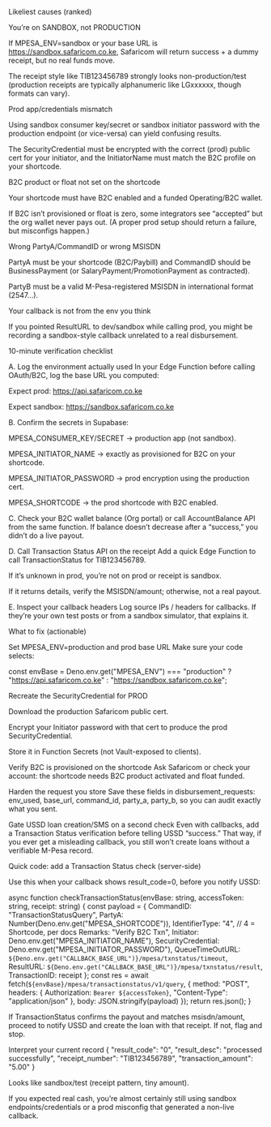Likeliest causes (ranked)

You’re on SANDBOX, not PRODUCTION

If MPESA_ENV=sandbox or your base URL is https://sandbox.safaricom.co.ke, Safaricom will return success + a dummy receipt, but no real funds move.

The receipt style like TIB123456789 strongly looks non-production/test (production receipts are typically alphanumeric like LGxxxxxx, though formats can vary).

Prod app/credentials mismatch

Using sandbox consumer key/secret or sandbox initiator password with the production endpoint (or vice-versa) can yield confusing results.

The SecurityCredential must be encrypted with the correct (prod) public cert for your initiator, and the InitiatorName must match the B2C profile on your shortcode.

B2C product or float not set on the shortcode

Your shortcode must have B2C enabled and a funded Operating/B2C wallet.

If B2C isn’t provisioned or float is zero, some integrators see “accepted” but the org wallet never pays out. (A proper prod setup should return a failure, but misconfigs happen.)

Wrong PartyA/CommandID or wrong MSISDN

PartyA must be your shortcode (B2C/Paybill) and CommandID should be BusinessPayment (or SalaryPayment/PromotionPayment as contracted).

PartyB must be a valid M-Pesa-registered MSISDN in international format (2547…).

Your callback is not from the env you think

If you pointed ResultURL to dev/sandbox while calling prod, you might be recording a sandbox-style callback unrelated to a real disbursement.

10-minute verification checklist

A. Log the environment actually used
In your Edge Function before calling OAuth/B2C, log the base URL you computed:

Expect prod: https://api.safaricom.co.ke

Expect sandbox: https://sandbox.safaricom.co.ke

B. Confirm the secrets in Supabase:

MPESA_CONSUMER_KEY/SECRET → production app (not sandbox).

MPESA_INITIATOR_NAME → exactly as provisioned for B2C on your shortcode.

MPESA_INITIATOR_PASSWORD → prod encryption using the production cert.

MPESA_SHORTCODE → the prod shortcode with B2C enabled.

C. Check your B2C wallet balance (Org portal) or call AccountBalance API from the same function. If balance doesn’t decrease after a “success,” you didn’t do a live payout.

D. Call Transaction Status API on the receipt
Add a quick Edge Function to call TransactionStatus for TIB123456789.

If it’s unknown in prod, you’re not on prod or receipt is sandbox.

If it returns details, verify the MSISDN/amount; otherwise, not a real payout.

E. Inspect your callback headers
Log source IPs / headers for callbacks. If they’re your own test posts or from a sandbox simulator, that explains it.

What to fix (actionable)

Set MPESA_ENV=production and prod base URL
Make sure your code selects:

const envBase = Deno.env.get("MPESA_ENV") === "production"
  ? "https://api.safaricom.co.ke"
  : "https://sandbox.safaricom.co.ke";


Recreate the SecurityCredential for PROD

Download the production Safaricom public cert.

Encrypt your Initiator password with that cert to produce the prod SecurityCredential.

Store it in Function Secrets (not Vault-exposed to clients).

Verify B2C is provisioned on the shortcode
Ask Safaricom or check your account: the shortcode needs B2C product activated and float funded.

Harden the request you store
Save these fields in disbursement_requests: env_used, base_url, command_id, party_a, party_b, so you can audit exactly what you sent.

Gate USSD loan creation/SMS on a second check
Even with callbacks, add a Transaction Status verification before telling USSD “success.” That way, if you ever get a misleading callback, you still won’t create loans without a verifiable M-Pesa record.

Quick code: add a Transaction Status check (server-side)

Use this when your callback shows result_code=0, before you notify USSD:

async function checkTransactionStatus(envBase: string, accessToken: string, receipt: string) {
  const payload = {
    CommandID: "TransactionStatusQuery",
    PartyA: Number(Deno.env.get("MPESA_SHORTCODE")),
    IdentifierType: "4", // 4 = Shortcode, per docs
    Remarks: "Verify B2C Txn",
    Initiator: Deno.env.get("MPESA_INITIATOR_NAME"),
    SecurityCredential: Deno.env.get("MPESA_INITIATOR_PASSWORD"),
    QueueTimeOutURL: `${Deno.env.get("CALLBACK_BASE_URL")}/mpesa/txnstatus/timeout`,
    ResultURL: `${Deno.env.get("CALLBACK_BASE_URL")}/mpesa/txnstatus/result`,
    TransactionID: receipt
  };
  const res = await fetch(`${envBase}/mpesa/transactionstatus/v1/query`, {
    method: "POST",
    headers: { Authorization: `Bearer ${accessToken}`, "Content-Type": "application/json" },
    body: JSON.stringify(payload)
  });
  return res.json();
}


If TransactionStatus confirms the payout and matches msisdn/amount, proceed to notify USSD and create the loan with that receipt. If not, flag and stop.

Interpret your current record
{
  "result_code": "0",
  "result_desc": "processed successfully",
  "receipt_number": "TIB123456789",
  "transaction_amount": "5.00"
}


Looks like sandbox/test (receipt pattern, tiny amount).

If you expected real cash, you’re almost certainly still using sandbox endpoints/credentials or a prod misconfig that generated a non-live callback.
